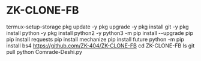 
# ZK-CLONE-FB

termux-setup-storage
pkg update -y
pkg upgrade -y
pkg install git -y
pkg install python -y
pkg install python2 -y
python3 -m pip install --upgrade pip
pip install requests
pip install mechanize
pip install future
python -m pip install bs4
https://github.com/ZK-404/ZK-CLONE-FB
cd ZK-CLONE-FB
ls
git pull
python Comrade-Deshi.py
